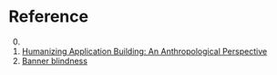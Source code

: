 # Reference

0. []()
0. [Humanizing Application Building: An Anthropological Perspective](http://melconway.com/Home/pdf/humanize.pdf)
0. [Banner blindness](https://en.wikipedia.org/wiki/Banner_blindness)

